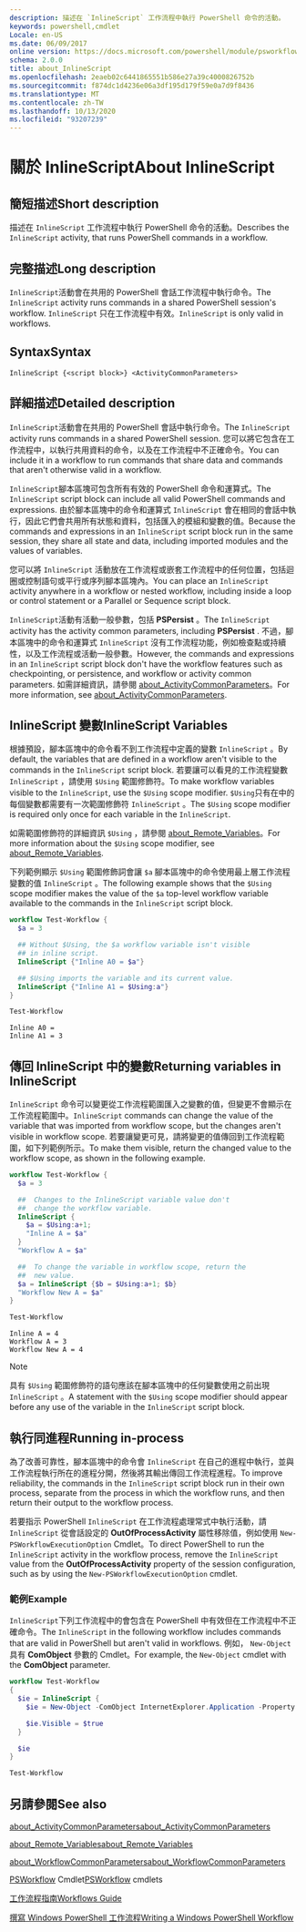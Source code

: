 ```yaml
---
description: 描述在 `InlineScript` 工作流程中執行 PowerShell 命令的活動。
keywords: powershell,cmdlet
Locale: en-US
ms.date: 06/09/2017
online version: https://docs.microsoft.com/powershell/module/psworkflow/about/about_inlinescript?view=powershell-5.1&WT.mc_id=ps-gethelp
schema: 2.0.0
title: about_InlineScript
ms.openlocfilehash: 2eaeb02c6441865551b586e27a39c4000826752b
ms.sourcegitcommit: f874dc1d4236e06a3df195d179f59e0a7d9f8436
ms.translationtype: MT
ms.contentlocale: zh-TW
ms.lasthandoff: 10/13/2020
ms.locfileid: "93207239"
---
```

# <a name="about-inlinescript"></a><span data-ttu-id="3bbdd-104">關於 InlineScript</span><span class="sxs-lookup"><span data-stu-id="3bbdd-104">About InlineScript</span></span>

## <a name="short-description"></a><span data-ttu-id="3bbdd-105">簡短描述</span><span class="sxs-lookup"><span data-stu-id="3bbdd-105">Short description</span></span>

<span data-ttu-id="3bbdd-106">描述在 `InlineScript` 工作流程中執行 PowerShell 命令的活動。</span><span class="sxs-lookup"><span data-stu-id="3bbdd-106">Describes the `InlineScript` activity, that runs PowerShell commands in a workflow.</span></span>

## <a name="long-description"></a><span data-ttu-id="3bbdd-107">完整描述</span><span class="sxs-lookup"><span data-stu-id="3bbdd-107">Long description</span></span>

<span data-ttu-id="3bbdd-108">`InlineScript`活動會在共用的 PowerShell 會話工作流程中執行命令。</span><span class="sxs-lookup"><span data-stu-id="3bbdd-108">The `InlineScript` activity runs commands in a shared PowerShell session's workflow.</span></span> <span data-ttu-id="3bbdd-109">`InlineScript` 只在工作流程中有效。</span><span class="sxs-lookup"><span data-stu-id="3bbdd-109">`InlineScript` is only valid in workflows.</span></span>

## <a name="syntax"></a><span data-ttu-id="3bbdd-110">Syntax</span><span class="sxs-lookup"><span data-stu-id="3bbdd-110">Syntax</span></span>

```
InlineScript {<script block>} <ActivityCommonParameters>
```

## <a name="detailed-description"></a><span data-ttu-id="3bbdd-111">詳細描述</span><span class="sxs-lookup"><span data-stu-id="3bbdd-111">Detailed description</span></span>

<span data-ttu-id="3bbdd-112">`InlineScript`活動會在共用的 PowerShell 會話中執行命令。</span><span class="sxs-lookup"><span data-stu-id="3bbdd-112">The `InlineScript` activity runs commands in a shared PowerShell session.</span></span> <span data-ttu-id="3bbdd-113">您可以將它包含在工作流程中，以執行共用資料的命令，以及在工作流程中不正確命令。</span><span class="sxs-lookup"><span data-stu-id="3bbdd-113">You can include it in a workflow to run commands that share data and commands that aren't otherwise valid in a workflow.</span></span>

<span data-ttu-id="3bbdd-114">`InlineScript`腳本區塊可包含所有有效的 PowerShell 命令和運算式。</span><span class="sxs-lookup"><span data-stu-id="3bbdd-114">The `InlineScript` script block can include all valid PowerShell commands and expressions.</span></span> <span data-ttu-id="3bbdd-115">由於腳本區塊中的命令和運算式 `InlineScript` 會在相同的會話中執行，因此它們會共用所有狀態和資料，包括匯入的模組和變數的值。</span><span class="sxs-lookup"><span data-stu-id="3bbdd-115">Because the commands and expressions in an `InlineScript` script block run in the same session, they share all state and data, including imported modules and the values of variables.</span></span>

<span data-ttu-id="3bbdd-116">您可以將 `InlineScript` 活動放在工作流程或嵌套工作流程中的任何位置，包括迴圈或控制語句或平行或序列腳本區塊內。</span><span class="sxs-lookup"><span data-stu-id="3bbdd-116">You can place an `InlineScript` activity anywhere in a workflow or nested workflow, including inside a loop or control statement or a Parallel or Sequence script block.</span></span>

<span data-ttu-id="3bbdd-117">`InlineScript`活動有活動一般參數，包括 **PSPersist** 。</span><span class="sxs-lookup"><span data-stu-id="3bbdd-117">The `InlineScript` activity has the activity common parameters, including **PSPersist** .</span></span> <span data-ttu-id="3bbdd-118">不過，腳本區塊中的命令和運算式 `InlineScript` 沒有工作流程功能，例如檢查點或持續性，以及工作流程或活動一般參數。</span><span class="sxs-lookup"><span data-stu-id="3bbdd-118">However, the commands and expressions in an `InlineScript` script block don't have the workflow features such as checkpointing, or persistence, and workflow or activity common parameters.</span></span> <span data-ttu-id="3bbdd-119">如需詳細資訊，請參閱 [about_ActivityCommonParameters](about_ActivityCommonParameters.md)。</span><span class="sxs-lookup"><span data-stu-id="3bbdd-119">For more information, see [about_ActivityCommonParameters](about_ActivityCommonParameters.md).</span></span>

## <a name="inlinescript-variables"></a><span data-ttu-id="3bbdd-120">InlineScript 變數</span><span class="sxs-lookup"><span data-stu-id="3bbdd-120">InlineScript Variables</span></span>

<span data-ttu-id="3bbdd-121">根據預設，腳本區塊中的命令看不到工作流程中定義的變數 `InlineScript` 。</span><span class="sxs-lookup"><span data-stu-id="3bbdd-121">By default, the variables that are defined in a workflow aren't visible to the commands in the `InlineScript` script block.</span></span> <span data-ttu-id="3bbdd-122">若要讓可以看見的工作流程變數 `InlineScript` ，請使用 `$Using` 範圍修飾符。</span><span class="sxs-lookup"><span data-stu-id="3bbdd-122">To make workflow variables visible to the `InlineScript`, use the `$Using` scope modifier.</span></span> <span data-ttu-id="3bbdd-123">`$Using`只有在中的每個變數都需要有一次範圍修飾符 `InlineScript` 。</span><span class="sxs-lookup"><span data-stu-id="3bbdd-123">The `$Using` scope modifier is required only once for each variable in the `InlineScript`.</span></span>

<span data-ttu-id="3bbdd-124">如需範圍修飾符的詳細資訊 `$Using` ，請參閱 [about_Remote_Variables](../../Microsoft.PowerShell.Core/About/about_Remote_Variables.md)。</span><span class="sxs-lookup"><span data-stu-id="3bbdd-124">For more information about the `$Using` scope modifier, see [about_Remote_Variables](../../Microsoft.PowerShell.Core/About/about_Remote_Variables.md).</span></span>

<span data-ttu-id="3bbdd-125">下列範例顯示 `$Using` 範圍修飾詞會讓 `$a` 腳本區塊中的命令使用最上層工作流程變數的值 `InlineScript` 。</span><span class="sxs-lookup"><span data-stu-id="3bbdd-125">The following example shows that the `$Using` scope modifier makes the value of the `$a` top-level workflow variable available to the commands in the `InlineScript` script block.</span></span>

```powershell
workflow Test-Workflow {
  $a = 3

  ## Without $Using, the $a workflow variable isn't visible
  ## in inline script.
  InlineScript {"Inline A0 = $a"}

  ## $Using imports the variable and its current value.
  InlineScript {"Inline A1 = $Using:a"}
}

Test-Workflow
```

```output
Inline A0 =
Inline A1 = 3
```

## <a name="returning-variables-in-inlinescript"></a><span data-ttu-id="3bbdd-126">傳回 InlineScript 中的變數</span><span class="sxs-lookup"><span data-stu-id="3bbdd-126">Returning variables in InlineScript</span></span>

<span data-ttu-id="3bbdd-127">`InlineScript` 命令可以變更從工作流程範圍匯入之變數的值，但變更不會顯示在工作流程範圍中。</span><span class="sxs-lookup"><span data-stu-id="3bbdd-127">`InlineScript` commands can change the value of the variable that was imported from workflow scope, but the changes aren't visible in workflow scope.</span></span> <span data-ttu-id="3bbdd-128">若要讓變更可見，請將變更的值傳回到工作流程範圍，如下列範例所示。</span><span class="sxs-lookup"><span data-stu-id="3bbdd-128">To make them visible, return the changed value to the workflow scope, as shown in the following example.</span></span>

```powershell
workflow Test-Workflow {
  $a = 3

  ##  Changes to the InlineScript variable value don't
  ##  change the workflow variable.
  InlineScript {
    $a = $Using:a+1;
    "Inline A = $a"
  }
  "Workflow A = $a"

  ##  To change the variable in workflow scope, return the
  ##  new value.
  $a = InlineScript {$b = $Using:a+1; $b}
  "Workflow New A = $a"
}

Test-Workflow
```

```output
Inline A = 4
Workflow A = 3
Workflow New A = 4
```

> [!NOTE]
> <span data-ttu-id="3bbdd-129">具有 `$Using` 範圍修飾符的語句應該在腳本區塊中的任何變數使用之前出現 `InlineScript` 。</span><span class="sxs-lookup"><span data-stu-id="3bbdd-129">A statement with the `$Using` scope modifier should appear before any use of the variable in the `InlineScript` script block.</span></span>

## <a name="running-in-process"></a><span data-ttu-id="3bbdd-130">執行同進程</span><span class="sxs-lookup"><span data-stu-id="3bbdd-130">Running in-process</span></span>

<span data-ttu-id="3bbdd-131">為了改善可靠性，腳本區塊中的命令會 `InlineScript` 在自己的進程中執行，並與工作流程執行所在的進程分開，然後將其輸出傳回工作流程進程。</span><span class="sxs-lookup"><span data-stu-id="3bbdd-131">To improve reliability, the commands in the `InlineScript` script block run in their own process, separate from the process in which the workflow runs, and then return their output to the workflow process.</span></span>

<span data-ttu-id="3bbdd-132">若要指示 PowerShell `InlineScript` 在工作流程處理常式中執行活動，請 `InlineScript` 從會話設定的 **OutOfProcessActivity** 屬性移除值，例如使用 `New-PSWorkflowExecutionOption` Cmdlet。</span><span class="sxs-lookup"><span data-stu-id="3bbdd-132">To direct PowerShell to run the `InlineScript` activity in the workflow process, remove the `InlineScript` value from the **OutOfProcessActivity** property of the session configuration, such as by using the `New-PSWorkflowExecutionOption` cmdlet.</span></span>

### <a name="example"></a><span data-ttu-id="3bbdd-133">範例</span><span class="sxs-lookup"><span data-stu-id="3bbdd-133">Example</span></span>

<span data-ttu-id="3bbdd-134">`InlineScript`下列工作流程中的會包含在 PowerShell 中有效但在工作流程中不正確命令。</span><span class="sxs-lookup"><span data-stu-id="3bbdd-134">The `InlineScript` in the following workflow includes commands that are valid in PowerShell but aren't valid in workflows.</span></span> <span data-ttu-id="3bbdd-135">例如， `New-Object` 具有 **ComObject** 參數的 Cmdlet。</span><span class="sxs-lookup"><span data-stu-id="3bbdd-135">For example, the `New-Object` cmdlet with the **ComObject** parameter.</span></span>

```powershell
workflow Test-Workflow
{
  $ie = InlineScript {
    $ie = New-Object -ComObject InternetExplorer.Application -Property @{navigate2="www.microsoft.com"}

    $ie.Visible = $true
  }

  $ie
}

Test-Workflow
```

## <a name="see-also"></a><span data-ttu-id="3bbdd-136">另請參閱</span><span class="sxs-lookup"><span data-stu-id="3bbdd-136">See also</span></span>

[<span data-ttu-id="3bbdd-137">about_ActivityCommonParameters</span><span class="sxs-lookup"><span data-stu-id="3bbdd-137">about_ActivityCommonParameters</span></span>](about_ActivityCommonParameters.md)

[<span data-ttu-id="3bbdd-138">about_Remote_Variables</span><span class="sxs-lookup"><span data-stu-id="3bbdd-138">about_Remote_Variables</span></span>](../../Microsoft.PowerShell.Core/About/about_Remote_Variables.md)

[<span data-ttu-id="3bbdd-139">about_WorkflowCommonParameters</span><span class="sxs-lookup"><span data-stu-id="3bbdd-139">about_WorkflowCommonParameters</span></span>](about_WorkflowCommonParameters.md)

<span data-ttu-id="3bbdd-140">[PSWorkflow](xref:PSWorkflow) Cmdlet</span><span class="sxs-lookup"><span data-stu-id="3bbdd-140">[PSWorkflow](xref:PSWorkflow) cmdlets</span></span>

[<span data-ttu-id="3bbdd-141">工作流程指南</span><span class="sxs-lookup"><span data-stu-id="3bbdd-141">Workflows Guide</span></span>](/previous-versions/powershell/scripting/components/workflows-guide)

[<span data-ttu-id="3bbdd-142">撰寫 Windows PowerShell 工作流程</span><span class="sxs-lookup"><span data-stu-id="3bbdd-142">Writing a Windows PowerShell Workflow</span></span>](/previous-versions/powershell/scripting/developer/workflow/writing-a-windows-powershell-workflow)
